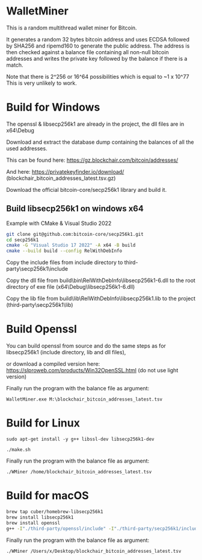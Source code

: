 # WalletMiner

This is a random multithread wallet miner for Bitcoin.

It generates a random 32 bytes bitcoin address and uses ECDSA followed by SHA256 and ripemd160 to generate the public address.
The address is then checked against a balance file containing all non-null bitcoin addresses and writes the private key followed by the balance if there is a match.

Note that there is 2^256 or 16^64 possibilities which is equal to ~1 x 10^77
This is very unlikely to work.

# Build for Windows

The openssl & libsecp256k1 are already in the project, the dll files are in x64\Debug

Download and extract the database dump containing the balances of all the used addresses.

This can be found here: https://gz.blockchair.com/bitcoin/addresses/

And here: https://privatekeyfinder.io/download/ (blockchair_bitcoin_addresses_latest.tsv.gz)

Download the official bitcoin-core/secp256k1 library and build it.

## Build libsecp256k1 on windows x64

Example with CMake & Visual Studio 2022

```bash
git clone git@github.com:bitcoin-core/secp256k1.git
cd secp256k1
cmake -G "Visual Studio 17 2022" -A x64 -B build
cmake --build build --config RelWithDebInfo
```

Copy the include files from include directory to third-party\secp256k1\include

Copy the dll file from build\bin\RelWithDebInfo\libsecp256k1-6.dll to the root directory of exe file (x64\Debug\libsecp256k1-6.dll)

Copy the lib file from build\lib\RelWithDebInfo\libsecp256k1.lib to the project (third-party\secp256k1\lib)

# Build Openssl

You can build openssl from source and do the same steps as for libsecp256k1 (include directory, lib and dll files),

or download a compiled version here: https://slproweb.com/products/Win32OpenSSL.html (do not use light version)

Finally run the program with the balance file as argument:

`WalletMiner.exe M:\blockchair_bitcoin_addresses_latest.tsv`

# Build for Linux

`sudo apt-get install -y g++ libssl-dev libsecp256k1-dev`

`./make.sh`

Finally run the program with the balance file as argument:

`./WMiner /home/blockchair_bitcoin_addresses_latest.tsv`

# Build for macOS

```bash
brew tap cuber/homebrew-libsecp256k1
brew install libsecp256k1
brew install openssl
g++ -I"./third-party/openssl/include" -I"./third-party/secp256k1/include" -L"/opt/homebrew/lib" -L"/opt/homebrew/opt/openssl/lib" -pthread --std="c++17" "./WalletMiner/WalletMiner.cpp" -lsecp256k1 -lcrypto -lssl -o ./WMiner
```

Finally run the program with the balance file as argument:

`./WMiner /Users/x/Desktop/blockchair_bitcoin_addresses_latest.tsv`